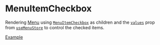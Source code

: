 # MenuItemCheckbox

<p data-description>
  Rendering <a href="/components/menu">Menu</a> using <a href="/apis/menu-item-checkbox"><code>MenuItemCheckbox</code></a> as children and the <a href="/apis/menu-store#values"><code>values</code></a> prop from <a href="/apis/menu-store"><code>useMenuStore</code></a> to control the checked items.
</p>

<a href="./index.tsx" data-playground>Example</a>
